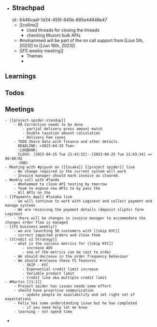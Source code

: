 - ## Strachpad
  id:: 6446caaf-1d34-455f-845b-885e44648e47
	- [[collins]]
		- Used threads for closing the threads
		- checking Musoni bulk APIs
	- #mohammed will be part of the on call support from [[Jun 5th, 2023]] to [[Jun 16th, 2023]]
	- [[FS weekly meeting]]
		- Themes
		-
## Learnings
## Todos
## Meetings
	- [[project-spider-standup]]
		- RA Correction needs to be done
			- partial delivery gross amount match
			- Double taxation amount calculation
			- Delivery Fee cases
		- TODO Share data with finance and other details
		  DEADLINE: <2023-04-25 Tue>
		  :LOGBOOK:
		  CLOCK: [2023-04-25 Tue 21:43:32]--[2023-04-25 Tue 21:43:34] =>  00:00:02
		  :END:
	- Meeting with #piyush on [[lusaka]] [[project spider]] live
		- No change required in the current system will work
		- Invoice manager should mark invoice as cleared.
	- Weekly call with #Tanda
		- #mohammed to close API testing by tmorrow
		- Team to expose new APIs to by pass the
		- All APIs on the
	- [[Payments App]] #lusaka live
		- we will continue to work with Loginext and collect payment and manage systems
		- We are receiving the payment details (deposit slipts) form Loginext
		- there will be changes in invoice manager to accommodate the changes order flow is managed
	- [[FS business weekly]]
		- we are launching 50 customers with [[skip KYC]]
		- correct impacted orders and close them
	- [[Credit v2 Strategy]]
		- what is the success metrics for [[skip KYC]]
			- increase AOV
			- one of the metrics can be cost to order
		- We should decrease in the order frequency behaviour
		- We should #release these FS features
			- SKIP - KYC
			- Exponential credit limit increase
			- Variable product limit
			- Credit line aka multiple credit limit
	- #Martin [[1:1]]
		- Project spider has issues needs some effort
		- should have proactive communication
			- update people on availability and set right set of expectations
		- Felix has some understanding issue but he has completed
			- if you need help let me know
		- learning - not spend time
-